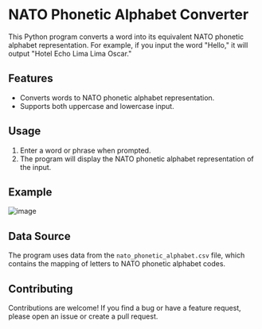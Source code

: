 # NATO Phonetic Alphabet Converter

This Python program converts a word into its equivalent NATO phonetic alphabet representation. For example, if you input the word "Hello," it will output "Hotel Echo Lima Lima Oscar."

## Features

- Converts words to NATO phonetic alphabet representation.
- Supports both uppercase and lowercase input.


## Usage

1. Enter a word or phrase when prompted.
2. The program will display the NATO phonetic alphabet representation of the input.

## Example

![image](https://github.com/sarvesh-2109/NATO-Phonetic-Alphabet-Converter/assets/113255836/ebaa9c25-9b00-4cbb-8b4d-02645a12fd7b)


## Data Source

The program uses data from the `nato_phonetic_alphabet.csv` file, which contains the mapping of letters to NATO phonetic alphabet codes.

## Contributing

Contributions are welcome! If you find a bug or have a feature request, please open an issue or create a pull request.

